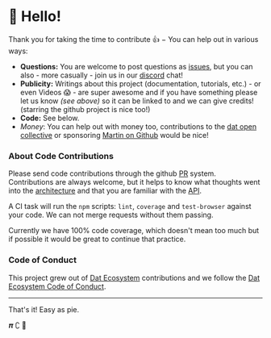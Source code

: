 # 👋 Hello!

Thank you for taking the time to contribute 👍 − You can help out in various ways:

- **Questions:** You are welcome to post questions as [issues][], but you can also - more casually - join us in our [discord][] chat!
- **Publicity:** Writings about this project (documentation, tutorials, etc.) - or even Videos 😱 - are super awesome and if you have something please let us know _(see above)_ so it can be linked to and we can give credits! (starring the github project is nice too!)
- **Code:** See below. 
- _Money_: You can help out with money too, contributions to the [dat open collective][] or sponsoring [Martin on Github][] would be nice!

### About Code Contributions

Please send code contributions through the github [PR][] system.
Contributions are always welcome, but it helps to know what thoughts went into the [architecture][] and that you are familiar with the [API][].

A CI task will run the `npm` scripts: `lint`, `coverage` and `test-browser` against your code. We can not merge requests without them passing.

Currently we have 100% code coverage, which doesn't mean too much but if possible it would be great to continue that practice.

[issues]: https://github.com/martinheidegger/hyper-dns/issues/new
[discord]: https://discord.gg/fZymdRfctR
[PR]: https://docs.github.com/en/github/collaborating-with-issues-and-pull-requests/proposing-changes-to-your-work-with-pull-requests
[dat open collective]: https://opencollective.com/dat
[Martin on Github]: https://github.com/sponsors/martinheidegger
[Architecture]: ./architecture.md
[API]: ./api.md

### Code of Conduct

This project grew out of [Dat Ecosystem](https://dat-ecosystem.org) contributions and we follow the [Dat Ecosystem Code of Conduct](https://github.com/dat-ecosystem/organization/blob/main/code-of-conduct.md).

---

That's it! Easy as pie.

𝝅 ∁ 🍰

